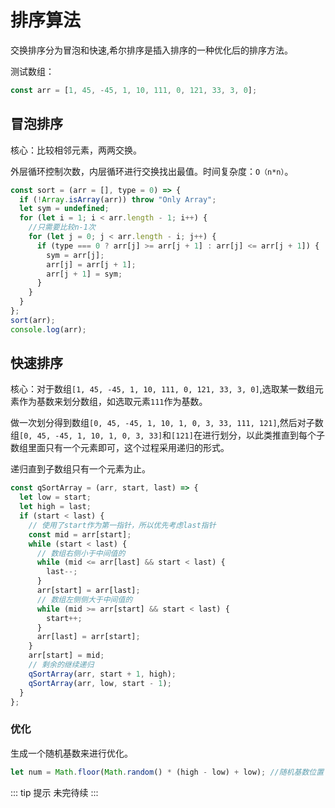 # 排序算法

交换排序分为冒泡和快速,希尔排序是插入排序的一种优化后的排序方法。

测试数组：

```js
const arr = [1, 45, -45, 1, 10, 111, 0, 121, 33, 3, 0];
```

## 冒泡排序

核心：比较相邻元素，两两交换。

外层循环控制次数，内层循环进行交换找出最值。时间复杂度：`O（n*n）`。

```js
const sort = (arr = [], type = 0) => {
  if (!Array.isArray(arr)) throw "Only Array";
  let sym = undefined;
  for (let i = 1; i < arr.length - 1; i++) {
    //只需要比较n-1次
    for (let j = 0; j < arr.length - i; j++) {
      if (type === 0 ? arr[j] >= arr[j + 1] : arr[j] <= arr[j + 1]) {
        sym = arr[j];
        arr[j] = arr[j + 1];
        arr[j + 1] = sym;
      }
    }
  }
};
sort(arr);
console.log(arr);
```

## 快速排序

核心：对于数组`[1, 45, -45, 1, 10, 111, 0, 121, 33, 3, 0]`,选取某一数组元素作为基数来划分数组，如选取元素`111`作为基数。

做一次划分得到数组`[0, 45, -45, 1, 10, 1, 0, 3, 33, 111, 121]`,然后对子数组`[0, 45, -45, 1, 10, 1, 0, 3, 33]`和`[121]`在进行划分，以此类推直到每个子数组里面只有一个元素即可，这个过程采用递归的形式。

递归直到子数组只有一个元素为止。

```js
const qSortArray = (arr, start, last) => {
  let low = start;
  let high = last;
  if (start < last) {
    // 使用了start作为第一指针，所以优先考虑last指针
    const mid = arr[start];
    while (start < last) {
      // 数组右侧小于中间值的
      while (mid <= arr[last] && start < last) {
        last--;
      }
      arr[start] = arr[last];
      // 数组左侧侧大于中间值的
      while (mid >= arr[start] && start < last) {
        start++;
      }
      arr[last] = arr[start];
    }
    arr[start] = mid;
    // 剩余的继续递归
    qSortArray(arr, start + 1, high);
    qSortArray(arr, low, start - 1);
  }
};
```

### 优化

生成一个随机基数来进行优化。

```js
let num = Math.floor(Math.random() * (high - low) + low); //随机基数位置
```

::: tip 提示
未完待续
:::
